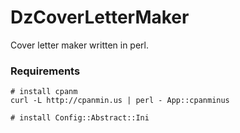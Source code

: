 DzCoverLetterMaker
==============================

Cover letter maker written in perl.

### Requirements

~~~shell
# install cpanm
curl -L http://cpanmin.us | perl - App::cpanminus

# install Config::Abstract::Ini
